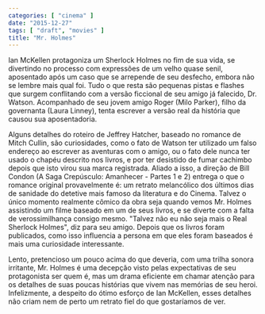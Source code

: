 ```yaml
---
categories: [ "cinema" ]
date: "2015-12-27"
tags: [ "draft", "movies" ]
title: "Mr. Holmes"
---
```

Ian McKellen protagoniza um Sherlock Holmes no fim de sua vida,
se divertindo no processo com expressões de um velho quase senil,
aposentado após um caso que se arrepende de seu desfecho, embora não
se lembre mais qual foi. Tudo o que resta são pequenas pistas e flashes
que surgem conflitando com a versão ficcional de seu amigo já falecido,
Dr. Watson. Acompanhado de seu jovem amigo Roger (Milo Parker), filho
da governanta (Laura Linney), tenta escrever a versão real da história
que causou sua aposentadoria.

Alguns detalhes do roteiro de Jeffrey Hatcher, baseado no romance de
Mitch Cullin, são curiosidades, como o fato de Watson ter utilizado um
falso endereço ao escrever as aventuras com o amigo, ou o fato dele
nunca ter usado o chapéu descrito nos livros, e por ter desistido de
fumar cachimbo depois que isto virou sua marca registrada. Aliado a isso,
a direção de Bill Condon (A Saga Crepúsculo: Amanhecer - Partes 1 e 2)
entrega o que o romance original provavelmente é: um retrato melancólico
dos últimos dias de sanidade do detetive mais famoso da literatura e
do Cinema. Talvez o único momento realmente cômico da obra seja quando
vemos Mr. Holmes assistindo um filme baseado em um de seus livros, e se
diverte com a falta de verossimilhança consigo mesmo. "Talvez não eu
não seja mais o Real Sherlock Holmes", diz para seu amigo. Depois que
os livros foram publicados, como isso influencia a persona em que eles
foram baseados é mais uma curiosidade interessante.

Lento, pretencioso um pouco acima do que deveria, com uma trilha sonora
irritante, Mr. Holmes é uma decepção visto pelas expectativas de seu
protagonista ser quem é, mas um drama eficiente em chamar atenção
para os detalhes de suas poucas histórias que vivem nas memórias de
seu heroi. Infelizmente, a despeito do ótimo esforço de Ian McKellen,
esses detalhes não criam nem de perto um retrato fiel do que gostaríamos
de ver.
